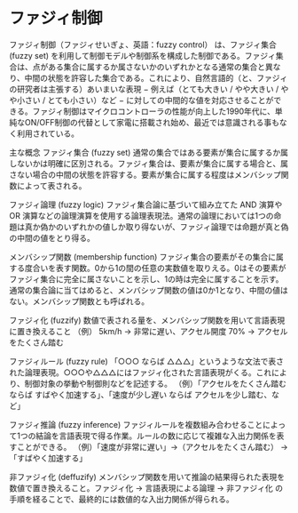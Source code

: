 # ファジィ制御

ファジィ制御（ファジィせいぎょ、英語：fuzzy control） は、ファジィ集合 (fuzzy set) を利用して制御モデルや制御系を構成した制御である。ファジィ集合は、点がある集合に属するか属さないかのいずれかとなる通常の集合と異なり、中間の状態を許容した集合である。これにより、自然言語的（と、ファジィの研究者は主張する）あいまいな表現 − 例えば（とても大きい / やや大きい / やや小さい / とても小さい）など − に対しての中間的な値を対応させることができる。ファジィ制御はマイクロコントローラの性能が向上した1990年代に、単純なON/OFF制御の代替として家電に搭載され始め、最近では意識される事もなく利用されている。

主な概念
ファジィ集合 (fuzzy set)
通常の集合ではある要素が集合に属するか属しないかは明確に区別される。ファジィ集合は、要素が集合に属する場合と、属さない場合の中間の状態を許容する。要素が集合に属する程度はメンバシップ関数によって表される。

ファジィ論理 (fuzzy logic)
ファジィ集合論に基づいて組み立てた AND 演算や OR 演算などの論理演算を使用する論理表現法。通常の論理においては1つの命題は真か偽かのいずれかの値しか取り得ないが、ファジィ論理では命題が真と偽の中間の値をとり得る。

メンバシップ関数 (membership function)
ファジィ集合の要素がその集合に属する度合いを表す関数。0から1の間の任意の実数値を取りえる。0はその要素がファジィ集合に完全に属さないことを示し、1の時は完全に属することを示す。通常の集合論に当てはめると、メンバシップ関数の値は0か1となり、中間の値はない。メンバシップ関数とも呼ばれる。

ファジィ化 (fuzzify)
数値で表される量を、メンバシップ関数を用いて言語表現に置き換えること
（例） 5km/h → 非常に遅い、アクセル開度 70% → アクセルをたくさん踏む

ファジィルール (fuzzy rule)
「○○○ ならば △△△」というような文法で表された論理表現。○○○や△△△にはファジィ化された言語表現がくる。これにより、制御対象の挙動や制御則などを記述する。
（例）「アクセルをたくさん踏む ならば すばやく加速する」、「速度が少し遅い ならば アクセルを少し踏む、など」

ファジィ推論 (fuzzy inference)
ファジィルールを複数組み合わせることによって1つの結論を言語表現で得る作業。ルールの数に応じて複雑な入出力関係を表すことができる。
（例）「速度が非常に遅い」→（アクセルをたくさん踏む） → 「すばやく加速する」

非ファジィ化 (deffuzify)
メンバシップ関数を用いて推論の結果得られた表現を数値で置き換えること。ファジィ化 → 言語表現による論理 → 非ファジィ化 の手順を経ることで、最終的には数値的な入出力関係が得られる。